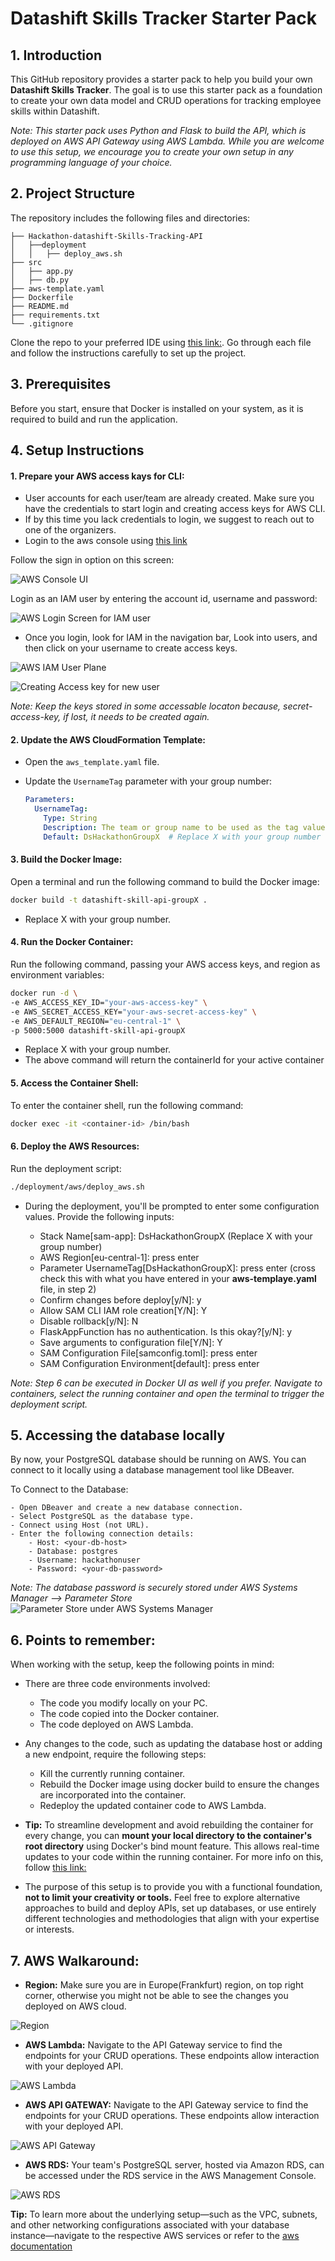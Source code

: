 # Datashift Skills Tracker Starter Pack

## 1. Introduction

This GitHub repository provides a starter pack to help you build your own **Datashift Skills Tracker**. The goal is to use this starter pack as a foundation to create your own data model and CRUD operations for tracking employee skills within Datashift.

*Note: This starter pack uses Python and Flask to build the API, which is deployed on AWS API Gateway using AWS Lambda. While you are welcome to use this setup, we encourage you to create your own setup in any programming language of your choice.*

## 2. Project Structure

The repository includes the following files and directories:
```
├── Hackathon-datashift-Skills-Tracking-API
│   ├──deployment
│   │   ├── deploy_aws.sh
├── src
│   ├── app.py
│   ├── db.py
├── aws-template.yaml
├── Dockerfile
├── README.md
├── requirements.txt
└── .gitignore
```

Clone the repo to your preferred IDE using [this link:](https://github.com/adityapaliwal-ds/hackathon-datashift-skills-tracking-api.git). Go through each file and follow the instructions carefully to set up the project.

## 3. Prerequisites

Before you start, ensure that Docker is installed on your system, as it is required to build and run the application.

## 4. Setup Instructions

#### 1. **Prepare your AWS access kays for CLI:**

   - User accounts for each user/team are already created. Make sure you have the credentials to start login and creating access keys for AWS CLI. 
   - If by this time you lack credentials to login, we suggest to reach out to one of the organizers.
   - Login to the aws console using [this link](https://aws.amazon.com/console/)
   
   Follow the sign in option on this screen:

   ![AWS Console UI](./images/console.png)

   Login as an IAM user by entering the account id, username and password: 

   ![AWS Login Screen for IAM user](./images/login.png)

   - Once you login, look for IAM in the navigation bar, Look into users, and then click on your username to create access keys. 
   
   ![AWS IAM User Plane](./images/userplane.png)

   ![Creating Access key for new user](./images/accesskey.png)

   *Note: Keep the keys stored in some accessable locaton because, secret-access-key, if lost, it needs to be created again.*
   
#### 2. **Update the AWS CloudFormation Template:**

   - Open the `aws_template.yaml` file.
   - Update the `UsernameTag` parameter with your group number:
   
     ```yaml
     Parameters:
       UsernameTag:
         Type: String
         Description: The team or group name to be used as the tag value
         Default: DsHackathonGroupX  # Replace X with your group number
     ```

#### 3. **Build the Docker Image:**

   Open a terminal and run the following command to build the Docker image:

   ```bash
   docker build -t datashift-skill-api-groupX .
   ```
   - Replace X with your group number.
  
#### 4. **Run the Docker Container:**

  Run the following command, passing your AWS access keys, and region as environment variables:

  ```bash
  docker run -d \
  -e AWS_ACCESS_KEY_ID="your-aws-access-key" \
  -e AWS_SECRET_ACCESS_KEY="your-aws-secret-access-key" \
  -e AWS_DEFAULT_REGION="eu-central-1" \
  -p 5000:5000 datashift-skill-api-groupX
  ```
  - Replace X with your group number.
  - The above command will return the containerId for your active container

#### 5. **Access the Container Shell:**

  To enter the container shell, run the following command:
  
  ```bash
  docker exec -it <container-id> /bin/bash
  ```

#### 6. **Deploy the AWS Resources:**

  Run the deployment script:

  ```bash
  ./deployment/aws/deploy_aws.sh
  ```

  - During the deployment, you'll be prompted to enter some configuration values. Provide the following inputs:

      - Stack Name[sam-app]: DsHackathonGroupX (Replace X with your group number)
      - AWS Region[eu-central-1]: press enter
      - Parameter UsernameTag[DsHackathonGroupX]: press enter (cross check this with what you have entered in your **aws-templaye.yaml** file, in step 2)
      - Confirm changes before deploy[y/N]: y
      - Allow SAM CLI IAM role creation[Y/N]: Y
      - Disable rollback[y/N]: N
      - FlaskAppFunction has no authentication. Is this okay?[y/N]: y
      - Save arguments to configuration file[Y/N]: Y
      - SAM Configuration File[samconfig.toml]: press enter
      - SAM Configuration Environment[default]: press enter
  
  *Note: Step 6 can be executed in Docker UI as well if you prefer. Navigate to containers, select the running container and open the terminal to trigger the deployment script.*


## 5. Accessing the database locally
  By now, your PostgreSQL database should be running on AWS. You can connect to it locally using a database management tool like DBeaver.

  To Connect to the Database:
  
    - Open DBeaver and create a new database connection.
    - Select PostgreSQL as the database type.
    - Connect using Host (not URL).
    - Enter the following connection details:
        - Host: <your-db-host>
        - Database: postgres
        - Username: hackathonuser
        - Password: <your-db-password> 
        
  *Note: The database password is securely stored under AWS Systems Manager --> Parameter Store*
  ![Parameter Store under AWS Systems Manager](./images/password.png)

## 6. Points to remember:
  When working with the setup, keep the following points in mind:

  - There are three code environments involved:
    - The code you modify locally on your PC.
    - The code copied into the Docker container.
    - The code deployed on AWS Lambda.

  - Any changes to the code, such as updating the database host or adding a new endpoint, require the following steps:

    - Kill the currently running container.
    - Rebuild the Docker image using docker build to ensure the changes are incorporated into the container.
    - Redeploy the updated container code to AWS Lambda.

  - **Tip:** To streamline development and avoid rebuilding the container for every change, you can **mount your local directory to the container's root directory** using Docker's bind mount feature. This allows real-time updates to your code within the running container. For more info on this, follow [this link:](https://docs.docker.com/engine/storage/bind-mounts/)

  - The purpose of this setup is to provide you with a functional foundation, **not to limit your creativity or tools.** Feel free to explore alternative approaches to build and deploy APIs, set up databases, or use entirely different technologies and methodologies that align with your expertise or interests. 

## 7. AWS Walkaround:

- **Region:** Make sure you are in Europe(Frankfurt) region, on top right corner, otherwise you might not be able to see the changes you deployed on AWS cloud.

![Region](./images/region.png)

- **AWS Lambda:** Navigate to the API Gateway service to find the endpoints for your CRUD operations. These endpoints allow interaction with your deployed API.

![AWS Lambda](./images/lambda.png)

- **AWS API GATEWAY:** Navigate to the API Gateway service to find the endpoints for your CRUD operations. These endpoints allow interaction with your deployed API.

![AWS API Gateway](./images/api-gateway.png)

- **AWS RDS:** Your team's PostgreSQL server, hosted via Amazon RDS, can be accessed under the RDS service in the AWS Management Console.

![AWS RDS](./images/rds.png)

**Tip:** To learn more about the underlying setup—such as the VPC, subnets, and other networking configurations associated with your database instance—navigate to the respective AWS services or refer to the [aws documentation](https://docs.aws.amazon.com/) 
